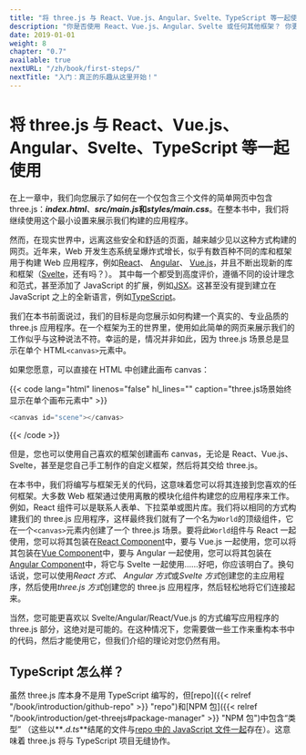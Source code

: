 ```yaml
---
title: "将 three.js 与 React、Vue.js、Angular、Svelte、TypeScript 等一起使用"
description: "你是否使用 React、Vue.js、Angular、Svelte 或任何其他框架？ 你更喜欢编写 TypeScript 而不是纯 JavaScript？ 没关系！在任何框架或 JS 风格代码中使用 three.js 都是轻而易举的事！ 在这里，我们将解释原因。"
date: 2019-01-01
weight: 8
chapter: "0.7"
available: true
nextURL: "/zh/book/first-steps/"
nextTitle: "入门：真正的乐趣从这里开始！"
---
```


# 将 three.js 与 React、Vue.js、Angular、Svelte、TypeScript 等一起使用

在上一章中，我们向您展示了如何在一个仅包含三个文件的简单网页中包含 three.js：_**index.html**_、**_src/main.js_**和**_styles/main.css_**。在整本书中，我们将继续使用这个最小设置来展示我们构建的应用程序。

然而，在现实世界中，远离这些安全和舒适的页面，越来越少见以这种方式构建的网页。近年来，Web 开发生态系统呈爆炸式增长，似乎有数百种不同的库和框架用于构建 Web 应用程序，例如[React](https://reactjs.org/)、 [Angular](https://angular.io/)、 [Vue.js](https://vuejs.org/)，并且不断出现新的库和框架（[Svelte](https://svelte.dev/)，还有吗？）。 其中每一个都受到高度评价，遵循不同的设计理念和范式，甚至添加了 JavaScript 的扩展，例如[JSX](<https://en.wikipedia.org/wiki/React_(web_framework)#JSX>)。这甚至没有提到建立在 JavaScript 之上的全新语言，例如[TypeScript](https://en.wikipedia.org/wiki/TypeScript)。

我们在本书前面说过，我们的目标是向您展示如何构建一个真实的、专业品质的 three.js 应用程序。在一个框架为王的世界里，使用如此简单的网页来展示我们的工作似乎与这种说法不符。幸运的是，情况并非如此，因为 three.js 场景总是显示在单个 HTML`<canvas>`元素中。

如果您愿意，可以直接在 HTML 中创建此画布 canvas：

{{< code lang="html" linenos="false" hl_lines="" caption="three.js场景始终显示在单个画布元素中" >}}

```js
<canvas id="scene"></canvas>
```

{{< /code >}}

但是，您也可以使用自己喜欢的框架创建画布 canvas，无论是 React、Vue.js、Svelte，甚至是您自己手工制作的自定义框架，然后将其交给 three.js。

在本书中，我们将编写与框架无关的代码，这意味着您可以将其连接到您喜欢的任何框架。大多数 Web 框架通过使用离散的模块化组件构建您的应用程序来工作。例如，React 组件可以是联系人表单、下拉菜单或图片库。我们将以相同的方式构建我们的 three.js 应用程序，这样最终我们就有了一个名为`World`的顶级组件，它在一个`<canvas>`元素内创建了一个 three.js 场景。要将此`World`组件与 React 一起使用，您可以将其包装在[React Component](https://reactjs.org/docs/components-and-props.html)中，要与 Vue.js 一起使用，您可以将其包装在[Vue Component](https://vuejs.org/v2/guide/components.html)中，要与 Angular 一起使用，您可以将其包装在[Angular Component](https://angular.io/api/core/Component)中，将它与 Svelte 一起使用……好吧，你应该明白了。换句话说，您可以使用*React 方式*、 *Angular 方式*或*Svelte 方式*创建您的主应用程序，然后使用*three.js 方式*创建您的 three.js 应用程序，然后轻松地将它们连接起来。

当然，您可能更喜欢以 Svelte/Angular/React/Vue.js 的方式编写应用程序的 three.js 部分，这绝对是可能的。在这种情况下，您需要做一些工作来重构本书中的代码，然后才能使用它，但我们介绍的理论对您仍然有用。

## TypeScript 怎么样？

虽然 three.js 库本身不是用 TypeScript 编写的，但[repo]({{< relref "/book/introduction/github-repo" >}} "repo")和[NPM 包]({{< relref "/book/introduction/get-threejs#package-manager" >}} "NPM 包")中包含“类型” （这些以**_.d.ts_**结尾的文件与[repo 中的 JavaScript 文件一起](https://github.com/mrdoob/three.js/tree/master/src)存在）。这意味着 three.js 将与 TypeScript 项目无缝协作。
